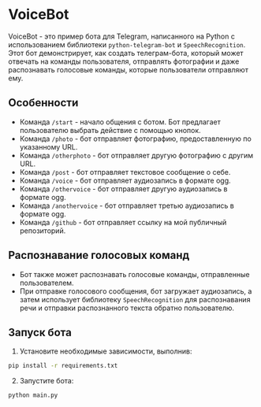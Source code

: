 # VoiceBot

VoiceBot - это пример бота для Telegram, написанного на Python с использованием библиотеки `python-telegram-bot` и `SpeechRecognition`. Этот бот демонстрирует, как создать телеграм-бота, который может отвечать на команды пользователя, отправлять фотографии и даже распознавать голосовые команды, которые пользователи отправляют ему.

## Особенности

- Команда `/start` - начало общения с ботом. Бот предлагает пользователю выбрать действие с помощью кнопок.
- Команда `/photo` - бот отправляет фотографию, предоставленную по указанному URL.
- Команда `/otherphoto` - бот отправляет другую фотографию с другим URL.
- Команда `/post` - бот отправляет текстовое сообщение о себе.
- Команда `/voice` - бот отправляет аудиозапись в формате ogg.
- Команда `/othervoice` - бот отправляет другую аудиозапись в формате ogg.
- Команда `/anothervoice` - бот отправляет третью аудиозапись в формате ogg.
- Команда `/github` - бот отправляет ссылку на мой публичный репозиторий.

## Распознавание голосовых команд

- Бот также может распознавать голосовые команды, отправленные пользователем.
- При отправке голосового сообщения, бот загружает аудиозапись, а затем использует библиотеку `SpeechRecognition` для распознавания речи и отправки распознанного текста обратно пользователю.

## Запуск бота

1. Установите необходимые зависимости, выполнив:

```bash
pip install -r requirements.txt
```

2. Запустите бота:

```bash
python main.py
```
